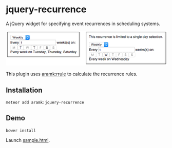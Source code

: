 jquery-recurrence
=================

A jQuery widget for specifying event recurrences in scheduling systems.

![screenshot](docs/screenshots/jquery-recurrence.png?raw=true)

This plugin uses [aramk:rrule](https://github.com/aramk/rrule) to calculate the recurrence rules.

## Installation

	meteor add aramk:jquery-recurrence
	
## Demo

```
bower install
```
Launch [sample.html](sample.html).